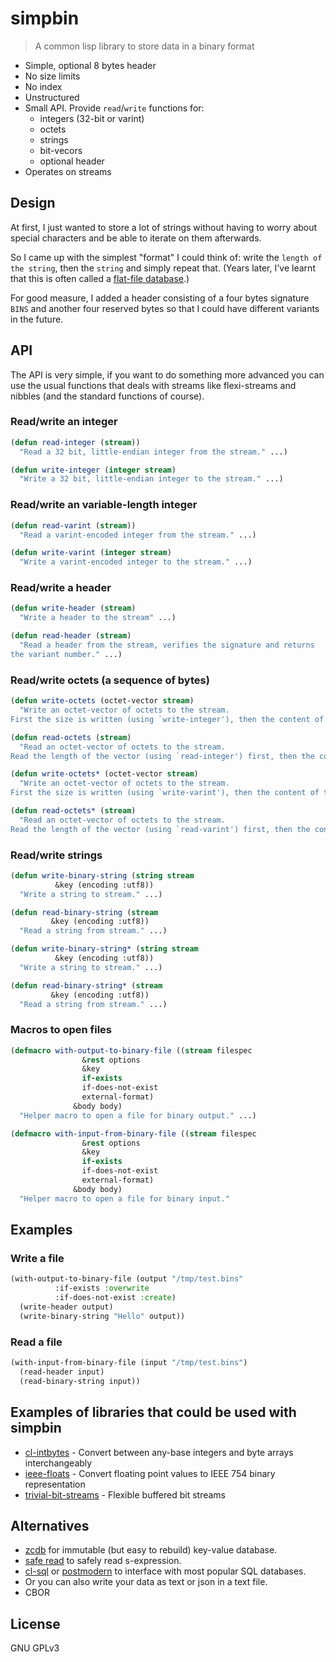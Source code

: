 # simpbin

> A common lisp library to store data in a binary format

- Simple, optional 8 bytes header
- No size limits
- No index
- Unstructured
- Small API. Provide `read`/`write` functions for:
  - integers (32-bit or varint)
  - octets
  - strings
  - bit-vecors
  - optional header
- Operates on streams

## Design

At first, I just wanted to store a lot of strings without having to
worry about special characters and be able to iterate on them
afterwards.

So I came up with the simplest "format" I could think of: write the
`length of the string`, then the `string` and simply repeat
that. (Years later, I've learnt that this is often called a [flat-file
database](https://en.m.wikipedia.org/wiki/Flat-file_database).)

For good measure, I added a header consisting of a four bytes
signature `BINS` and another four reserved bytes so that I could have
different variants in the future.

## API

The API is very simple, if you want to do something more advanced you
can use the usual functions that deals with streams like flexi-streams
and nibbles (and the standard functions of course).

<!-- TODO the docstring in the readme are out of sync with the code -->

### Read/write an integer

```lisp
(defun read-integer (stream))
  "Read a 32 bit, little-endian integer from the stream." ...)

(defun write-integer (integer stream)
  "Write a 32 bit, little-endian integer to the stream." ...)
```

### Read/write an variable-length integer

```lisp
(defun read-varint (stream))
  "Read a varint-encoded integer from the stream." ...)

(defun write-varint (integer stream)
  "Write a varint-encoded integer to the stream." ...)
```

### Read/write a header

```lisp
(defun write-header (stream)
  "Write a header to the stream" ...)

(defun read-header (stream)
  "Read a header from the stream, verifies the signature and returns
the variant number." ...)
```

### Read/write octets (a sequence of bytes)

```lisp
(defun write-octets (octet-vector stream)
  "Write an octet-vector of octets to the stream.
First the size is written (using `write-integer'), then the content of the vector." ...)

(defun read-octets (stream)
  "Read an octet-vector of octets to the stream.
Read the length of the vector (using `read-integer') first, then the content." ...)
```

```lisp
(defun write-octets* (octet-vector stream)
  "Write an octet-vector of octets to the stream.
First the size is written (using `write-varint'), then the content of the vector." ...)

(defun read-octets* (stream)
  "Read an octet-vector of octets to the stream.
Read the length of the vector (using `read-varint') first, then the content." ...)
```

### Read/write strings

```lisp
(defun write-binary-string (string stream
          &key (encoding :utf8))
  "Write a string to stream." ...)

(defun read-binary-string (stream
         &key (encoding :utf8))
  "Read a string from stream." ...)
```

```lisp
(defun write-binary-string* (string stream
          &key (encoding :utf8))
  "Write a string to stream." ...)

(defun read-binary-string* (stream
         &key (encoding :utf8))
  "Read a string from stream." ...)
```

### Macros to open files

```lisp
(defmacro with-output-to-binary-file ((stream filespec
                &rest options
                &key
                if-exists
                if-does-not-exist
                external-format)
              &body body)
  "Helper macro to open a file for binary output." ...)
```

```lisp
(defmacro with-input-from-binary-file ((stream filespec
                &rest options
                &key
                if-exists
                if-does-not-exist
                external-format)
              &body body)
  "Helper macro to open a file for binary input."
```

## Examples

### Write a file
```lisp
(with-output-to-binary-file (output "/tmp/test.bins"
          :if-exists :overwrite
          :if-does-not-exist :create)
  (write-header output)
  (write-binary-string "Hello" output))
```

### Read a file
```lisp
(with-input-from-binary-file (input "/tmp/test.bins")
  (read-header input)
  (read-binary-string input))
```

## Examples of libraries that could be used with simpbin

- [cl-intbytes](https://quickdocs.org/cl-intbytes) - Convert between
  any-base integers and byte arrays interchangeably
- [ieee-floats](https://quickdocs.org/ieee-floats) - Convert floating
  point values to IEEE 754 binary representation
- [trivial-bit-streams](https://quickdocs.org/trivial-bit-streams) -
  Flexible buffered bit streams

## Alternatives

- [zcdb](http://www.xach.com/lisp/zcdb/) for immutable (but easy to
  rebuild) key-value database.
- [safe read](https://github.com/phoe/safe-read) to safely read
  s-expression.
- [cl-sql](http://clsql.kpe.io) or
  [postmodern](https://marijnhaverbeke.nl/postmodern/) to interface
  with most popular SQL databases.
- Or you can also write your data as text or json in a text file.
- CBOR

## License

GNU GPLv3
